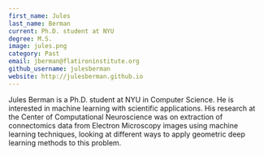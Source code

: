 ```yaml
---
first_name: Jules
last_name: Berman
current: Ph.D. student at NYU
degree: M.S.
image: jules.png
category: Past
email: jberman@flatironinstitute.org
github_username: julesberman
website: http://julesberman.github.io
---
```

<!-- bio below -->
Jules Berman is a Ph.D. student at NYU in Computer Science. He is interested in machine learning with scientific applications. His research at the Center of Computational Neuroscience was on extraction of connectomics data from Electron Microscopy images using machine learning techniques, looking at different ways to apply geometric deep learning methods to this problem.
